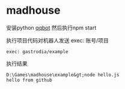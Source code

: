 # madhouse


安装python [qqbot](https://github.com/pandolia/qqbot) 然后执行npm start


执行项目代码对机器人发送 exec: 账号/项目

```
exec: gastrodia/example
```

执行结果
```
D:\Games\madhouse\example&gt;node hello.js 
hello from github
```